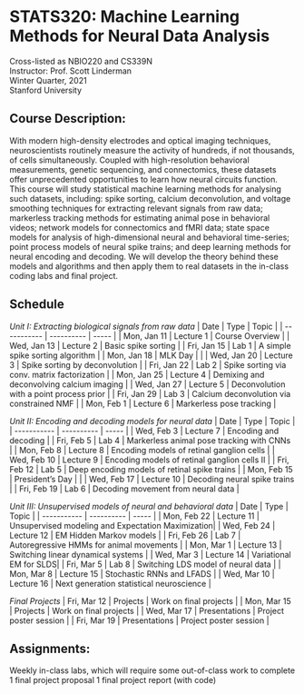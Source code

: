 # STATS320: Machine Learning Methods for Neural Data Analysis
Cross-listed as NBIO220 and CS339N <br>
Instructor: Prof. Scott Linderman <br>
Winter Quarter, 2021 <br>
Stanford University

## Course Description:
With modern high-density electrodes and optical imaging techniques, neuroscientists routinely measure the activity of hundreds, if not thousands, of cells simultaneously.  Coupled with high-resolution behavioral measurements, genetic sequencing, and connectomics, these datasets offer unprecedented opportunities to learn how neural circuits function.  This course will study statistical machine learning methods for analysing such datasets, including: spike sorting, calcium deconvolution, and voltage smoothing techniques for extracting relevant signals from raw data; markerless tracking methods for estimating animal pose in behavioral videos; network models for connectomics and fMRI data; state space models for analysis of high-dimensional neural and behavioral time-series; point process models of neural spike trains; and deep learning methods for neural encoding and decoding. We will develop the theory behind these models and algorithms and then apply them to real datasets in the in-class coding labs and final project.


## Schedule
_Unit I: Extracting biological signals from raw data_
| Date        | Type       | Topic |
| ----------- | ---------- | ----- |
| Mon, Jan 11 | Lecture 1  | Course Overview |
| Wed, Jan 13 | Lecture 2  | Basic spike sorting |
| Fri, Jan 15 | Lab 1      | A simple spike sorting algorithm |
| Mon, Jan 18 | MLK Day    | |
| Wed, Jan 20 | Lecture 3  | Spike sorting by deconvolution |
| Fri, Jan 22 | Lab 2      | Spike sorting via conv. matrix factorization |
| Mon, Jan 25 | Lecture 4  | Demixing and deconvolving calcium imaging |
| Wed, Jan 27 | Lecture 5  | Deconvolution with a point process prior |
| Fri, Jan 29 | Lab 3      | Calcium deconvolution via constrained NMF |
| Mon, Feb 1  | Lecture 6  | Markerless pose tracking |

_Unit II: Encoding and decoding models for neural data_
| Date        | Type       | Topic |
| ----------- | ---------- | ----- |
| Wed, Feb 3  | Lecture 7  | Encoding and decoding |
| Fri, Feb 5  | Lab 4      | Markerless animal pose tracking with CNNs |
| Mon, Feb 8  | Lecture 8  | Encoding models of retinal ganglion cells |
| Wed, Feb 10 | Lecture 9  | Encoding models of retinal ganglion cells II |
| Fri, Feb 12 | Lab 5      | Deep encoding models of retinal spike trains |
| Mon, Feb 15 | President’s Day | |
| Wed, Feb 17 | Lecture 10 | Decoding neural spike trains |
| Fri, Feb 19 | Lab 6      | Decoding movement from neural data |

_Unit III: Unsupervised models of neural and behavioral data_
| Date        | Type       | Topic |
| ----------- | ---------- | ----- |
| Mon, Feb 22 | Lecture 11 | Unsupervised  modeling and Expectation Maximization|
| Wed, Feb 24 | Lecture 12 | EM Hidden Markov models |
| Fri, Feb 26 | Lab 7      | Autoregressive HMMs for animal movements |
| Mon, Mar 1  | Lecture 13 | Switching linear dynamical systems |
| Wed, Mar 3  | Lecture 14 | Variational EM for SLDS|
| Fri, Mar 5  | Lab 8      | Switching LDS model of neural data |
| Mon, Mar 8  | Lecture 15 | Stochastic RNNs and LFADS |
| Wed, Mar 10 | Lecture 16 | Next generation statistical neuroscience |

_Final Projects_
| Fri, Mar 12 | Projects   | Work on final projects |
| Mon, Mar 15 | Projects   | Work on final projects |
| Wed, Mar 17 | Presentations | Project poster session |
| Fri, Mar 19 | Presentations | Project poster session |



## Assignments:
Weekly in-class labs, which will require some out-of-class work to complete
1 final project proposal
1 final project report (with code)
